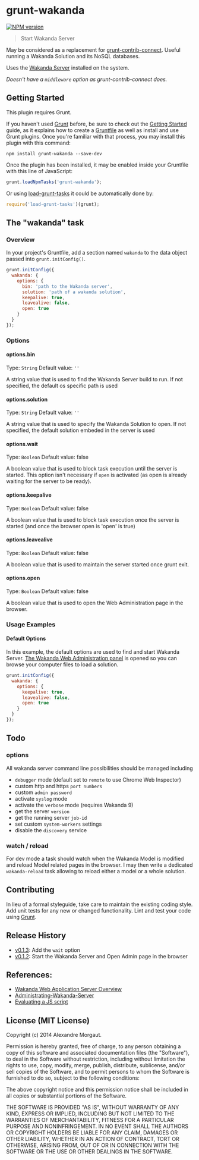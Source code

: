 # grunt-wakanda
[![NPM version](https://badge.fury.io/js/grunt-wakanda.svg)](http://badge.fury.io/js/grunt-wakanda)

> Start Wakanda Server

May be considered as a replacement for [grunt-contrib-connect](https://github.com/gruntjs/grunt-contrib-connect). Useful running a Wakanda Solution and its NoSQL databases. 

Uses the [Wakanda Server](http://wakanda.org) installed on the system.

*Doesn't have a `middleware` option as grunt-contrib-connect does.*


## Getting Started
This plugin requires Grunt.

If you haven't used [Grunt](http://gruntjs.com/) before, be sure to check out the [Getting Started](http://gruntjs.com/getting-started) guide, as it explains how to create a [Gruntfile](http://gruntjs.com/sample-gruntfile) as well as install and use Grunt plugins. Once you're familiar with that process, you may install this plugin with this command:

```shell
npm install grunt-wakanda --save-dev
```

Once the plugin has been installed, it may be enabled inside your Gruntfile with this line of JavaScript:

```js
grunt.loadNpmTasks('grunt-wakanda');
```

Or using [load-grunt-tasks](https://github.com/sindresorhus/load-grunt-tasks) it could be automatically done by:

```js
require('load-grunt-tasks')(grunt);
```

## The "wakanda" task

### Overview
In your project's Gruntfile, add a section named `wakanda` to the data object passed into `grunt.initConfig()`.

```js
grunt.initConfig({
  wakanda: {
    options: {
      bin: 'path to the Wakanda server', 
      solution: 'path of a wakanda solution', 
      keepalive: true, 
      leavealive: false, 
      open: true
    }
  }
});
```

### Options

#### options.bin
Type: `String`
Default value: `''`

A string value that is used to find the Wakanda Server build to run.
If not specified, the default os specific path is used

#### options.solution
Type: `String`
Default value: `''`

A string value that is used to specify the Wakanda Solution to open.
If not specified, the default solution embeded in the server is used

#### options.wait
Type: `Boolean`
Default value: false

A boolean value that is used to block task execution until the server is started. This option isn't necessary if `open` is activated (as open is already waiting for the server to be ready).

#### options.keepalive
Type: `Boolean`
Default value: false

A boolean value that is used to block task execution once the server is started (and once the browser open is 'open' is true)

#### options.leavealive
Type: `Boolean`
Default value: false

A boolean value that is used to maintain the server started once grunt exit.

#### options.open
Type: `Boolean`
Default value: false

A boolean value that is used to open the Web Administration page in the browser.


### Usage Examples

#### Default Options
In this example, the default options are used to find and start Wakanda Server.
[The Wakanda Web Administration panel](http://doc.wakanda.org/Wakanda-Server-Reference-Guide/Administrating-Wakanda-Server/Wakanda-Server-Administration.300-957822.en.html) is opened so you can browse your computer files to load a solution.

```js
grunt.initConfig({
  wakanda: {
    options: { 
      keepalive: true, 
      leavealive: false, 
      open: true
    }
  }
});
```

## Todo

### options
All wakanda server command line possibilities should be managed including

* `debugger` mode (default set to `remote` to use Chrome Web Inspector)
* custom http and https `port numbers`
* custom `admin password`
* activate `syslog` mode
* activate the `verbose` mode (requires Wakanda 9)
* get the server `version` 
* get the running server `job-id` 
* set custom `system-workers` settings
* disable the `discovery` service


### watch / reload
For dev mode a task should watch when the Wakanda Model is modified and reload Model related pages in the browser. I may then write a dedicated `wakanda-reload` task allowing to reload either a model or a whole solution.

## Contributing
In lieu of a formal styleguide, take care to maintain the existing coding style. Add unit tests for any new or changed functionality. Lint and test your code using [Grunt](http://gruntjs.com/).

## Release History

* [v0.1.3](https://github.com/AMorgaut/grunt-wakanda/releases/tag/v0.1.3): Add the `wait` option
* [v0.1.2](https://github.com/AMorgaut/grunt-wakanda/releases/tag/v0.1.2): Start the Wakanda Server and Open Admin page in the browser

## References:

* [Wakanda Web Application Server Overview](http://www.wakanda.org/web-application-server)
* [Administrating-Wakanda-Server](http://doc.wakanda.org/Command-Line-Access/Administrating-Wakanda-Server-Unix.300-583228.en.html)
* [Evaluating a JS script](http://doc.wakanda.org/Command-Line-Access/Evaluating-a-JS-script.300-958090.en.html)


## License (MIT License)

Copyright (c) 2014 Alexandre Morgaut. 

Permission is hereby granted, free of charge, to any person obtaining a copy of this software and associated documentation files (the "Software"), to deal in the Software without restriction, including without limitation the rights to use, copy, modify, merge, publish, distribute, sublicense, and/or sell copies of the Software, and to permit persons to whom the Software is furnished to do so, subject to the following conditions:

The above copyright notice and this permission notice shall be included in all copies or substantial portions of the Software.

THE SOFTWARE IS PROVIDED "AS IS", WITHOUT WARRANTY OF ANY KIND, EXPRESS OR IMPLIED, INCLUDING BUT NOT LIMITED TO THE WARRANTIES OF MERCHANTABILITY, FITNESS FOR A PARTICULAR PURPOSE AND NONINFRINGEMENT. IN NO EVENT SHALL THE AUTHORS OR COPYRIGHT HOLDERS BE LIABLE FOR ANY CLAIM, DAMAGES OR OTHER LIABILITY, WHETHER IN AN ACTION OF CONTRACT, TORT OR OTHERWISE, ARISING FROM, OUT OF OR IN CONNECTION WITH THE SOFTWARE OR THE USE OR OTHER DEALINGS IN THE SOFTWARE.
